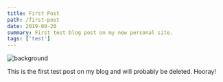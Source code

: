 ```yaml
---
title: First Post
path: /first-post
date: 2019-09-20
summary: First test blog post on my new personal site.
tags: ['test']
---
```


![background](./images/blog_bg_3.jpg)

This is the first test post on my blog and will probably be deleted. Hooray!
